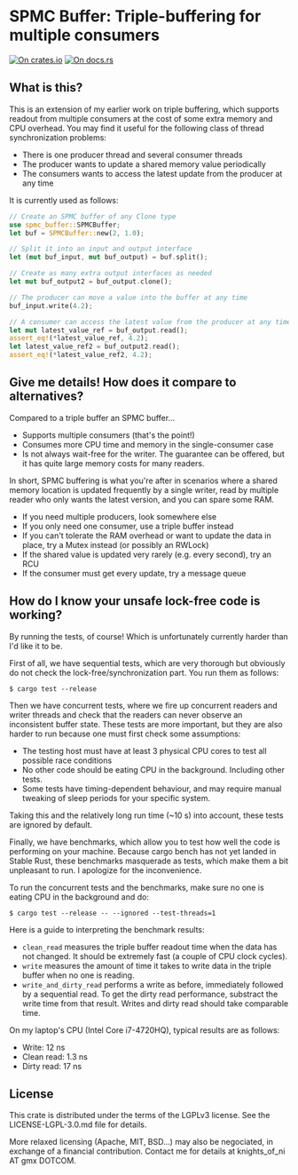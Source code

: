 # SPMC Buffer: Triple-buffering for multiple consumers

[![On crates.io](https://img.shields.io/crates/v/spmc_buffer.svg)](https://crates.io/crates/spmc_buffer)
[![On docs.rs](https://docs.rs/spmc_buffer/badge.svg)](https://docs.rs/spmc_buffer/)

## What is this?

This is an extension of my earlier work on triple buffering, which supports
readout from multiple consumers at the cost of some extra memory and CPU
overhead. You may find it useful for the following class of thread
synchronization problems:

- There is one producer thread and several consumer threads
- The producer wants to update a shared memory value periodically
- The consumers wants to access the latest update from the producer at any time

It is currently used as follows:

```rust
// Create an SPMC buffer of any Clone type
use spmc_buffer::SPMCBuffer;
let buf = SPMCBuffer::new(2, 1.0);

// Split it into an input and output interface
let (mut buf_input, mut buf_output) = buf.split();

// Create as many extra output interfaces as needed
let mut buf_output2 = buf_output.clone();

// The producer can move a value into the buffer at any time
buf_input.write(4.2);

// A consumer can access the latest value from the producer at any time
let mut latest_value_ref = buf_output.read();
assert_eq!(*latest_value_ref, 4.2);
let latest_value_ref2 = buf_output2.read();
assert_eq!(*latest_value_ref2, 4.2);
```


## Give me details! How does it compare to alternatives?

Compared to a triple buffer an SPMC buffer...

- Supports multiple consumers (that's the point!)
- Consumes more CPU time and memory in the single-consumer case
- Is not always wait-free for the writer. The guarantee can be offered, but it
  has quite large memory costs for many readers.

In short, SPMC buffering is what you're after in scenarios where a shared
memory location is updated frequently by a single writer, read by multiple
reader who only wants the latest version, and you can spare some RAM.

- If you need multiple producers, look somewhere else
- If you only need one consumer, use a triple buffer instead
- If you can't tolerate the RAM overhead or want to update the data in place,
  try a Mutex instead (or possibly an RWLock)
- If the shared value is updated very rarely (e.g. every second), try an RCU
- If the consumer must get every update, try a message queue


## How do I know your unsafe lock-free code is working?

By running the tests, of course! Which is unfortunately currently harder than
I'd like it to be.

First of all, we have sequential tests, which are very thorough but obviously
do not check the lock-free/synchronization part. You run them as follows:

    $ cargo test --release

Then we have concurrent tests, where we fire up concurrent readers and writer
threads and check that the readers can never observe an inconsistent buffer
state. These tests are more important, but they are also harder to run because
one must first check some assumptions:

- The testing host must have at least 3 physical CPU cores to test all possible
  race conditions
- No other code should be eating CPU in the background. Including other tests.
- Some tests have timing-dependent behaviour, and may require manual tweaking
  of sleep periods for your specific system.

Taking this and the relatively long run time (~10 s) into account, these tests
are ignored by default.

Finally, we have benchmarks, which allow you to test how well the code is
performing on your machine. Because cargo bench has not yet landed in Stable
Rust, these benchmarks masquerade as tests, which make them a bit unpleasant to
run. I apologize for the inconvenience.

To run the concurrent tests and the benchmarks, make sure no one is eating CPU
in the background and do:

    $ cargo test --release -- --ignored --test-threads=1

Here is a guide to interpreting the benchmark results:

* `clean_read` measures the triple buffer readout time when the data has not
  changed. It should be extremely fast (a couple of CPU clock cycles).
* `write` measures the amount of time it takes to write data in the triple
  buffer when no one is reading.
* `write_and_dirty_read` performs a write as before, immediately followed by a
  sequential read. To get the dirty read performance, substract the write time
  from that result. Writes and dirty read should take comparable time.

On my laptop's CPU (Intel Core i7-4720HQ), typical results are as follows:

* Write: 12 ns
* Clean read: 1.3 ns
* Dirty read: 17 ns


## License

This crate is distributed under the terms of the LGPLv3 license. See the
LICENSE-LGPL-3.0.md file for details.

More relaxed licensing (Apache, MIT, BSD...) may also be negociated, in
exchange of a financial contribution. Contact me for details at 
knights_of_ni AT gmx DOTCOM.
